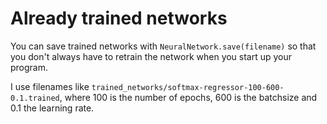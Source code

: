 # Already trained networks
You can save trained networks with 
`NeuralNetwork.save(filename)` so that you don't
always have to retrain the network when you start up
your program.

I use filenames like `trained_networks/softmax-regressor-100-600-0.1.trained`,
where 100 is the number of epochs, 600 is the batchsize
and 0.1 the learning rate.